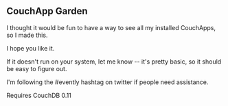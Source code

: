 ## CouchApp Garden

I thought it would be fun to have a way to see all my installed CouchApps, so I made this.

I hope you like it.

If it doesn't run on your system, let me know -- it's pretty basic, so it should be easy to figure out.

I'm following the #evently hashtag on twitter if people need assistance.

Requires CouchDB 0.11
